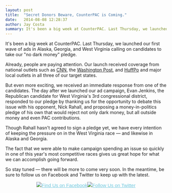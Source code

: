 ```yaml
---
layout: post
title:  "Secret Donors Beware, CounterPAC is Coming."
date:   2014-08-08 12:28:37
author: Jay Costa
summary: It's been a big week at CounterPAC. Last Thursday, we launched our first wave of ads in Alaska, Georgia, and West Virginia calling on candidates to take our "no dark money" pledge. Already, people are paying attention. Our launch received coverage from national outlets such as CNN, the Washington Post, and HuffPo and major local outlets in all three of our target states.
---
```


It's been a big week at CounterPAC. Last Thursday, we launched our first wave of ads in Alaska, Georgia, and West Virginia calling on candidates to take our "no dark money" pledge.

Already, people are paying attention. Our launch received coverage from national outlets such as [CNN](http://politicalticker.blogs.cnn.com/2014/07/30/first-on-cnn-new-pac-launches-ads-to-limit-flood-of-outside-spending/), the [Washington Post](http://www.washingtonpost.com/blogs/post-politics/wp/2014/07/31/yet-another-super-pac-is-using-big-money-to-take-on-big-money), and [HuffPo](http://www.huffingtonpost.com/2014/08/01/campaign-finance-reform_n_5642339.html?utm_hp_ref=politics) and major local outlets in all three of our target states.

But even more exciting, we received an immediate response from one of the candidates. The day after we launched our ad campaign, Evan Jenkins, the Republican candidate for West Virginia's 3rd congressional district, responded to our pledge by thanking us for the opportunity to debate this issue with his opponent, Nick Rahall, and proposing a money-in-politics pledge of his own that would reject not only dark money, but all outside money and even PAC contributions.

Though Rahall hasn't agreed to sign a pledge yet, we have every intention of keeping the pressure on in the West Virginia race — and likewise in Alaska and Georgia.

The fact that we were able to make campaign spending an issue so quickly in one of this year's most competitive races gives us great hope for what we can accomplish going forward.

So stay tuned — there will be more to come very soon. In the meantime, be sure to follow us on Facebook and Twitter to keep up with the latest.

<p style="margin: auto;text-align: center;padding: 0;-ms-text-size-adjust: 100%;-webkit-text-size-adjust: 100%;color: #606060;font-family: Helvetica;font-size: 15px;line-height: 150%;"><a href="https://www.facebook.com/counterpac.org" target="_blank" style="word-wrap: break-word;-ms-text-size-adjust: 100%;-webkit-text-size-adjust: 100%;color: #6DC6DD;font-weight: normal;text-decoration: underline;"><img alt="Find Us on Facebook" border="0" src="http://www.counterpac.org/images/find_on_facebook.png" style="border: 0;outline: none;text-decoration: none;-ms-interpolation-mode: bicubic;height: auto !important;"></a><a href="https://twitter.com/CounterPAC" target="_blank" style="word-wrap: break-word;-ms-text-size-adjust: 100%;-webkit-text-size-adjust: 100%;color: #6DC6DD;font-weight: normal;text-decoration: underline;"><img alt="Follow Us on Twitter" border="0" src="http://www.counterpac.org/images/follow_on_twitter.png" style="border: 0;outline: none;text-decoration: none;-ms-interpolation-mode: bicubic;height: auto !important;"></a></p>
